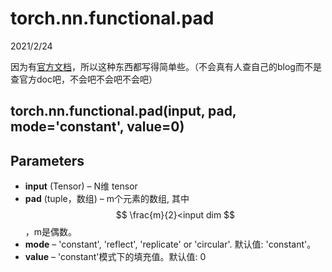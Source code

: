 # torch.nn.functional.pad

2021/2/24  

因为有[官方文档](https://pytorch.org/docs/stable/nn.functional.html#torch.nn.functional.pad)，所以这种东西都写得简单些。（不会真有人查自己的blog而不是查官方doc吧，不会吧不会吧不会吧）  

## torch.nn.functional.pad(input, pad, mode='constant', value=0)  
## Parameters  
* **input** (Tensor) – N维 tensor
* **pad** (tuple，数组) – m个元素的数组, 其中$$ \frac{m}{2}<input dim $$ ，m是偶数。
* **mode** – 'constant', 'reflect', 'replicate' or 'circular'. 默认值: 'constant'。
* **value** – 'constant'模式下的填充值。默认值: 0
